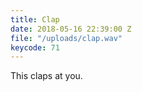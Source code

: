 ```yaml
---
title: Clap
date: 2018-05-16 22:39:00 Z
file: "/uploads/clap.wav"
keycode: 71
---
```


This claps at you.